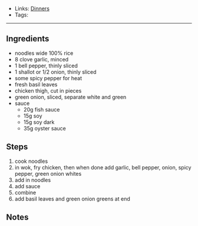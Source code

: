 - Links: [Dinners](Dinners.md)
- Tags: 

---

## Ingredients
- noodles wide 100% rice
- 8 clove garlic, minced
- 1 bell pepper, thinly sliced
- 1 shallot or 1/2 onion, thinly sliced
- some spicy pepper for heat
- fresh basil leaves
- chicken thigh, cut in pieces
- green onion, sliced, separate white and green
- sauce
    - 20g fish sauce
    - 15g soy
    - 15g soy dark
    - 35g oyster sauce

## Steps
1. cook noodles
2. in wok, fry chicken, then when done add garlic, bell pepper, onion, spicy pepper, green onion whites
3. add in noodles
4. add sauce
5. combine
6. add basil leaves and green onion greens at end

## Notes
